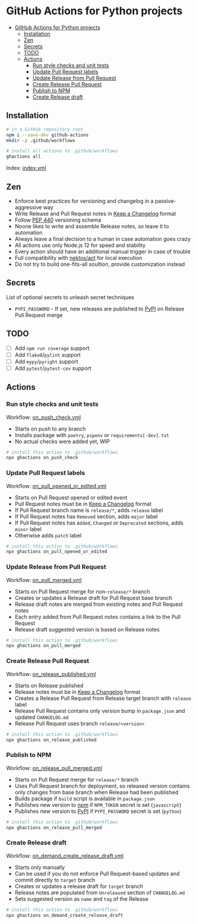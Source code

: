 # GitHub Actions for Python projects

- [GitHub Actions for Python projects](#github-actions-for-python-projects)
  - [Installation](#installation)
  - [Zen](#zen)
  - [Secrets](#secrets)
  - [TODO](#todo)
  - [Actions](#actions)
    - [Run style checks and unit tests](#run-style-checks-and-unit-tests)
    - [Update Pull Request labels](#update-pull-request-labels)
    - [Update Release from Pull Request](#update-release-from-pull-request)
    - [Create Release Pull Request](#create-release-pull-request)
    - [Publish to NPM](#publish-to-npm)
    - [Create Release draft](#create-release-draft)

## Installation

```bash
# in a GitHub repository root
npm i --save-dev github-actions
mkdir -p .github/workflows

# install all actions to .github/workflows
ghactions all
```

Index: [index.yml](./index.yml)

## Zen

- Enforce best practices for versioning and changelog in a passive-aggressive way
- Write Release and Pull Request notes in [Keep a Changelog](https://keepachangelog.com/en/1.0.0/) format
- Follow [PEP 440](https://www.python.org/dev/peps/pep-0440/) versioning schema
- Noone likes to write and assemble Release notes, so leave it to automation
- Always leave a final decision to a human in case automation goes crazy
- All actions use only Node.js 12 for speed and stability
- Every action should have an additional manual trigger in case of trouble
- Full compatibility with [nektos/act](https://github.com/nektos/act) for local execution
- Do not try to build one-fits-all soultion, provide customization instead

## Secrets
List of optional secrets to unleash secret techniques

- `PYPI_PASSWORD` - If set, new releases are published to [PyPI](https://pypi.org/) on Release Pull Request merge

## TODO
- [ ] Add `npm run coverage` support
- [ ] Add `flake8`/`pylint` support 
- [ ] Add `mypy`/`pyright` support
- [ ] Add `pytest`/`pytest-cov` support

## Actions
### Run style checks and unit tests
Workflow: [on_push_check.yml](./on_push_check.yml)

- Starts on push to any branch
- Installs package with `poetry`, `pipenv` or `requirements[-dev].txt`
- No actual checks were added yet, WIP

```bash
# install this action to .github/workflows
npx ghactions on_push_check
```

### Update Pull Request labels

Workflow: [on_pull_opened_or_edited.yml](./on_pull_opened_or_edited.yml)

- Starts on Pull Request opened or edited event
- Pull Request notes must be in [Keep a Changelog](https://keepachangelog.com/en/1.0.0/) format
- If Pull Request branch name is `release/*`, adds `release` label
- If Pull Request notes has `Removed` section, adds `major` label
- If Pull Request notes has `Added`, `Changed` or `Deprecated` sections, adds `minor` label
- Otherwise adds `patch` label

```bash
# install this action to .github/workflows
npx ghactions on_pull_opened_or_edited
```

### Update Release from Pull Request

Workflow: [on_pull_merged.yml](./on_pull_merged.yml)

- Starts on Pull Request merge for non-`release/*` branch
- Creates or updates a Release draft for Pull Request base branch
- Release draft notes are merged from existing notes and Pull Request notes
- Each entry added from Pull Request notes contains a link to the Pull Request
- Release draft suggested version is based on Release notes

```bash
# install this action to .github/workflows
npx ghactions on_pull_merged
```

### Create Release Pull Request

Workflow: [on_release_published.yml](./on_release_published.yml)

- Starts on Release published
- Release notes must be in [Keep a Changelog](https://keepachangelog.com/en/1.0.0/) format
- Creates a Release Pull Request from Release target branch with `release` label
- Release Pull Request contains only version bump in `package.json` and updated `CHANGELOG.md`
- Release Pull Request uses branch `release/<version>`

```bash
# install this action to .github/workflows
npx ghactions on_release_published
```

### Publish to NPM

Workflow: [on_release_pull_merged.yml](./on_release_pull_merged.yml)

- Starts on Pull Request merge for `release/*` branch
- Uses Pull Request branch for deployment, so released version contains only changes
  from base branch when Release had been published
- Builds package if `build` script is available in `package.json`
- Publishes new version to [npm](https://www.npmjs.com/) if `NPM_TOKEN` secret is set (`javascript`)
- Publishes new version to [PyPI](https://pypi.org/) if `PYPI_PASSWORD` secret is set (`python`)

```bash
# install this action to .github/workflows
npx ghactions on_release_pull_merged
```

### Create Release draft

Workflow: [on_demand_create_release_draft.yml](./on_demand_create_release_draft.yml)

- Starts only manually
- Can be used if you do not enforce Pull Request-based updates and commit directly to `target` branch
- Creates or updates a release draft for `target` branch
- Release notes are populated from `Unreleased` section of `CHANGELOG.md`
- Sets suggested version as `name` and `tag` of the Release


```bash
# install this action to .github/workflows
npx ghactions on_demand_create_release_draft
```
